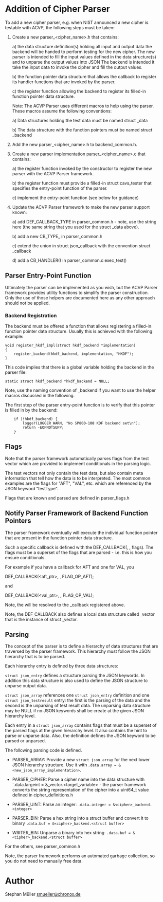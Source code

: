 # Addition of Cipher Parser

To add a new cipher parser, e.g. when NIST announced a new cipher is testable
with ACVP, the following steps must be taken:

1. Create a new parser_<cipher_name>.h that contains:

	a) the data structure definition(s) holding all input and output
	   data the backend will be handed to perform testing for the new
	   cipher. The new parser is intended to fill the input values defined
	   in the data structure(s) and to unparse the output values into JSON
	   The backend is intended it take the input data to invoke the cipher
	   and fill the output values.

	b) the function pointer data structure that allows the callback to
	   register its handler functions that are invoked by the parser.

	c) the register function allowing the backend to register its
	   filled-in function pointer data structure.

   Note: The ACVP Parser uses different macros to help using the parser.
   These macros assume the following conventions:

	a) Data structures holding the test data must be named
	   struct <cipher>_data

	b) The data structure with the function pointers must be named
	   struct <cipher>_backend

2. Add the new parser_<cipher_name>.h to backend_common.h.

3. Create a new parser implementation parser_<cipher_name>.c that contains:

	a) the register function invoked by the constructor to register the
	   new parser with the ACVP Parser framework.

	b) the register function must provide a filled-in struct cavs_tester
	   that specifies the entry-point function of the parser.

	c) implement the entry-point function (see below for guidance)

4. Update the ACVP Parser framework to make the new parser support known:

	a) add DEF_CALLBACK_TYPE in parser_common.h - note, use the <cipher>
	   string here (the same string that you used for the
	   struct <cipher>_data above).

	b) add a new CB_TYPE_<cipher> in parser_common.h

	c) extend the union in struct json_callback with the convention
	   struct <cipher>_callback <cipher>

	d) add a CB_HANDLER(<cipher>) in parser_common.c:exec_test()

## Parser Entry-Point Function

Ultimately the parser can be implemented as you wish, but the ACVP Parser
framework provides utility functions to simplify the parser construction.
Only the use of those helpers are documented here as any other approach should
not be applied.

### Backend Registration

The backend must be offered a function that allows registering a filled-in
function pointer data structure. Usually this is achieved with the following
example:

```
void register_hkdf_impl(struct hkdf_backend *implementation)
{
	register_backend(hkdf_backend, implementation, "HKDF");
}
```

This code implies that there is a global variable holding the backend in the
parser file:

```
static struct hkdf_backend *hkdf_backend = NULL;
```

Note, use the naming convention of <cipher>_backend if you want to use
the helper macros discussed in the following.

The first step of the parser entry-point function is to verify that this
pointer is filled in by the backend:

```
	if (!hkdf_backend) {
		logger(LOGGER_WARN, "No SP800-108 KDF backend set\n");
		return -EOPNOTSUPP;
	}
```

## Flags

Note that the parser framework automatically parses flags from the test vector
which are provided to implement conditionals in the parsing logic.

The test vectors not only contain the test data, but also contain meta
information that tell how the data is to be interpreted. The most common
examples are the flags for "AFT", "VAL", etc. which are referenced by the
JSON keyword "testType".

Flags that are known and parsed are defined in parser_flags.h

## Notify Parser Framework of Backend Function Pointers

The parser framework eventually will execute the individual function pointer
that are present in the function pointer data structure.

Such a specific callback is defined with the
DEF_CALLBACK(<function pointer>, <cipher>, flags). The flags must be a superset of
the flags that are parsed - i.e. this is how you ensure conditionals.

For example if you have a callback for AFT and one for VAL, you

DEF_CALLBACK(<aft_ptr>, <cipher>, FLAG_OP_AFT);

and

DEF_CALLBACK(<val_ptr>, <cipher>, FLAG_OP_VAL);

Note, the <cipher> will be resolved to the <cipher>_callback registered above.

Note, the DEF_CALLBACK also defines a local data structure called
<cipher>_vector that is the instance of struct <cipher>_vector.

## Parsing

The concept of the parser is to define a hierarchy of data structures that
are traversed by the parser framework. This hierarchy must follow the JSON
hierarchy that is to be parsed.

Each hierarchy entry is defined by three data structures:

`struct json_entry` defines a structure parsing the JSON keywords. In addition
this data structure is also used to define the JSON structure to unparse
output data.

`struct json_array` references one `struct json_entry` definition and one
`struct json_testresult` entry: the first is the parsing of the data and
the second is the unparsing of test result data. The unparsing data structure
may be NULL if no JSON keywords shall be create at the given JSON hierarchy
level.

Each entry in a `struct json_array` contains flags that must be a superset
of the parsed flags at the given hierarchy level. It also contains the hint to
parse or unparse data. Also, the definition defines the JSON keyword to be
parsed or unparsed.

The following parsing code is defined.

- PARSER_ARRAY: Provide a new `struct json_array` for the next lower JSON
hierarchy structure. Use it with
`.data.array = &<new_json_array_implementation>`.

- PARSER_CIPHER: Parse a cipher name into the data structure with
`.data.largeint = &<cipher>_vector.<target_variable> - the parser framework
converts the string representation of the cipher into a uint64_t value defined
in cipher_definitions.h

- PARSER_UINT: Parse an integer: `.data.integer = &<cipher>_backend.<integer>`

- PARSER_BIN: Parse a hex string into a struct buffer and convert it to binary
  `.data.buf = &<cipher>_backend.<struct buffer>`

- WRITER_BIN: Unparse a binary into hex string:
  `.data.buf = &<cipher>_backend.<struct buffer>`

For the others, see parser_common.h

Note, the parser framework performs an automated garbage collection, so you
do not need to manually free data.

# Author

Stephan Müller <smueller@chronox.de>
